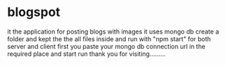 # blogspot
it the application for posting blogs with images 
it uses mongo db 
create a folder and kept the the all files inside and run with "npm start"
for both server and client 
first you paste your mongo db connection url in the required place and start run 
thank you for visiting.........
